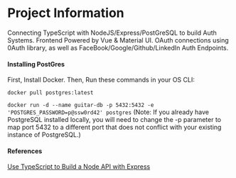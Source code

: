 # Project Information
Connecting TypeScript with NodeJS/Express/PostGreSQL to build Auth Systems. Frontend Powered by Vue & Material UI.
OAuth connections using 0Auth library, as well as FaceBook/Google/Github/LinkedIn Auth Endpoints.
#### Installing PostGres
First, Install Docker. 
Then, Run these commands in your OS CLI:

`docker pull postgres:latest`

`docker run -d --name guitar-db -p 5432:5432 -e 'POSTGRES_PASSWORD=p@ssw0rd42' postgres`
(Note: If you already have PostgreSQL installed locally, you will need to change the -p parameter to map port 5432 to a different port that does not conflict with your existing instance of PostgreSQL.)

#### References 
[Use TypeScript to Build a Node API with Express](https://developer.okta.com/blog/2018/11/15/node-express-typescript)